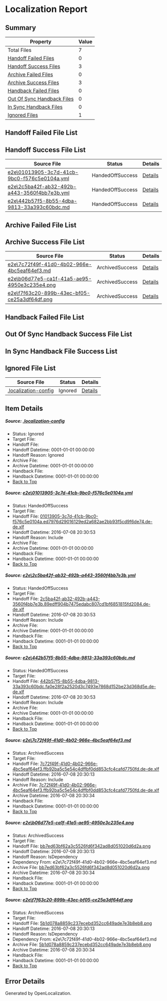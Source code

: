 # <a name='report-top'></a> Localization Report

## Summary
 Property | Value 
 -------- | ----- 
 Total Files | 7
[ Handoff Failed Files ](#handoff-failed-list)| 0
[ Handoff Success Files ](#handoff-success-list)| 3
[ Archive Failed Files ](#archive-failed-list)| 0
[ Archive Success Files ](#archive-success-list)| 3
[ Handback Failed Files ](#handback-failed-list)| 0
[ Out Of Sync Handback Files ](#outofsync-handback-success-list)| 0
[ In Sync Handback Files ](#insync-handback-success-list)| 0
[ Ignored Files ](#ignored-list)| 1

## <a name='handoff-failed-list'></a> Handoff Failed File List

## <a name='handoff-success-list'></a> Handoff Success File List
 Source File | Status | Details 
 ----------- | ------ | ------- 
 [e2e\01013905-3c7d-41cb-9bc0-f576c5e0104a.yml](https://github.com/OpenLocalizationTestOrg/oltest/blob/df35f0085b58abe393d9948f2a20162bbc25699c/e2e/01013905-3c7d-41cb-9bc0-f576c5e0104a.yml) | HandedOffSuccess | [Details](#629e62865ca2c4c450707f093769c896254edc791)
 [e2e\2c5ba42f-ab32-492b-a443-3560f4bb7e3b.yml](https://github.com/OpenLocalizationTestOrg/oltest/blob/df35f0085b58abe393d9948f2a20162bbc25699c/e2e/2c5ba42f-ab32-492b-a443-3560f4bb7e3b.yml) | HandedOffSuccess | [Details](#b80c4cadff068dcef79372960086e7401fc5da502)
 [e2e\442b57f5-8b55-4dba-9813-33a393c60bdc.md](https://github.com/OpenLocalizationTestOrg/oltest/blob/df35f0085b58abe393d9948f2a20162bbc25699c/e2e/442b57f5-8b55-4dba-9813-33a393c60bdc.md) | HandedOffSuccess | [Details](#b99867096dd17f2111d249eee80728a00452acc23)

## <a name='archive-failed-list'></a> Archive Failed File List

## <a name='archive-success-list'></a> Archive Success File List
 Source File | Status | Details 
 ----------- | ------ | ------- 
 [e2e\7c72f49f-41d0-4b02-966e-4bc5eaf64ef3.md](https://github.com/OpenLocalizationTestOrg/oltest/blob/ceb7ee7e25638bcd22c5f07e573533798600bbc8/e2e/7c72f49f-41d0-4b02-966e-4bc5eaf64ef3.md) | ArchivedSuccess | [Details](#4da69b6b27ac169ff128469efb2a529fe0d1031d4)
 [e2e\b06d77e5-ca1f-41a5-ae95-4950e3c235e4.png](https://github.com/OpenLocalizationTestOrg/oltest/blob/ceb7ee7e25638bcd22c5f07e573533798600bbc8/e2e/b06d77e5-ca1f-41a5-ae95-4950e3c235e4.png) | ArchivedSuccess | [Details](#bb7ed63bf62a3c5526fd6f342ad8d051020d6d2a5)
 [e2e\f7f63c20-899b-43ec-bf05-ce25a3df64df.png](https://github.com/OpenLocalizationTestOrg/oltest/blob/ceb7ee7e25638bcd22c5f07e573533798600bbc8/e2e/f7f63c20-899b-43ec-bf05-ce25a3df64df.png) | ArchivedSuccess | [Details](#5b1d078a8859c237ecebd352cc649ade7e3b8eb86)

## <a name='handback-failed-list'></a> Handback Failed File List

## <a name='outofsync-handback-success-list'></a> Out Of Sync Handback Success File List

## <a name='insync-handback-success-list'></a> In Sync Handback File Success List

## <a name='ignored-list'></a> Ignored File List
 Source File | Status | Details 
 ----------- | ------ | ------- 
 [.localization-config](https://github.com/OpenLocalizationTestOrg/oltest/blob/df35f0085b58abe393d9948f2a20162bbc25699c/.localization-config) | Ignored | [Details](#3d4f252ac210baf56311d7e97dcc2db10974dbd20)

## Item Details
##### <a name='3d4f252ac210baf56311d7e97dcc2db10974dbd20'></a> Source: [.localization-config](https://github.com/OpenLocalizationTestOrg/oltest/blob/df35f0085b58abe393d9948f2a20162bbc25699c/.localization-config)
* Status: Ignored
* Target File: 
* Handoff File: 
* Handoff Datetime: 0001-01-01 00:00:00
* Handoff Reason: Ignored
* Archive File: 
* Archive Datetime: 0001-01-01 00:00:00
* Handback File: 
* Handback Datetime: 0001-01-01 00:00:00
* [Back to Top](#report-top)

##### <a name='629e62865ca2c4c450707f093769c896254edc791'></a> Source: [e2e\01013905-3c7d-41cb-9bc0-f576c5e0104a.yml](https://github.com/OpenLocalizationTestOrg/oltest/blob/df35f0085b58abe393d9948f2a20162bbc25699c/e2e/01013905-3c7d-41cb-9bc0-f576c5e0104a.yml)
* Status: HandedOffSuccess
* Target File: 
* Handoff File: [01013905-3c7d-41cb-9bc0-f576c5e0104a.ed7976d29016129ed2a682ae2bb93f5cd9f6de74.de-de.xlf](https://github.com/OpenLocalizationTestOrg/olhandoff-e2e/blob/808ea5f0c02c9d71fd6c26848b321e8408d20cf6/ol-handoff/OpenLocalizationTestOrg/oltest-dede-fly/ci/ht/01013905-3c7d-41cb-9bc0-f576c5e0104a.ed7976d29016129ed2a682ae2bb93f5cd9f6de74.de-de.xlf)
* Handoff Datetime: 2016-07-08 20:30:53
* Handoff Reason: Include
* Archive File: 
* Archive Datetime: 0001-01-01 00:00:00
* Handback File: 
* Handback Datetime: 0001-01-01 00:00:00
* [Back to Top](#report-top)

##### <a name='b80c4cadff068dcef79372960086e7401fc5da502'></a> Source: [e2e\2c5ba42f-ab32-492b-a443-3560f4bb7e3b.yml](https://github.com/OpenLocalizationTestOrg/oltest/blob/df35f0085b58abe393d9948f2a20162bbc25699c/e2e/2c5ba42f-ab32-492b-a443-3560f4bb7e3b.yml)
* Status: HandedOffSuccess
* Target File: 
* Handoff File: [2c5ba42f-ab32-492b-a443-3560f4bb7e3b.89edff904b7475edabc807cd1bf6851815fd2084.de-de.xlf](https://github.com/OpenLocalizationTestOrg/olhandoff-e2e/blob/808ea5f0c02c9d71fd6c26848b321e8408d20cf6/ol-handoff/OpenLocalizationTestOrg/oltest-dede-fly/ci/ht/2c5ba42f-ab32-492b-a443-3560f4bb7e3b.89edff904b7475edabc807cd1bf6851815fd2084.de-de.xlf)
* Handoff Datetime: 2016-07-08 20:30:53
* Handoff Reason: Include
* Archive File: 
* Archive Datetime: 0001-01-01 00:00:00
* Handback File: 
* Handback Datetime: 0001-01-01 00:00:00
* [Back to Top](#report-top)

##### <a name='b99867096dd17f2111d249eee80728a00452acc23'></a> Source: [e2e\442b57f5-8b55-4dba-9813-33a393c60bdc.md](https://github.com/OpenLocalizationTestOrg/oltest/blob/df35f0085b58abe393d9948f2a20162bbc25699c/e2e/442b57f5-8b55-4dba-9813-33a393c60bdc.md)
* Status: HandedOffSuccess
* Target File: 
* Handoff File: [442b57f5-8b55-4dba-9813-33a393c60bdc.fa0e28f2a2520d3c7493e7868d152be23d368d5e.de-de.xlf](https://github.com/OpenLocalizationTestOrg/olhandoff-e2e/blob/808ea5f0c02c9d71fd6c26848b321e8408d20cf6/ol-handoff/OpenLocalizationTestOrg/oltest-dede-fly/ci/ht/442b57f5-8b55-4dba-9813-33a393c60bdc.fa0e28f2a2520d3c7493e7868d152be23d368d5e.de-de.xlf)
* Handoff Datetime: 2016-07-08 20:30:53
* Handoff Reason: Include
* Archive File: 
* Archive Datetime: 0001-01-01 00:00:00
* Handback File: 
* Handback Datetime: 0001-01-01 00:00:00
* [Back to Top](#report-top)

##### <a name='4da69b6b27ac169ff128469efb2a529fe0d1031d4'></a> Source: [e2e\7c72f49f-41d0-4b02-966e-4bc5eaf64ef3.md](https://github.com/OpenLocalizationTestOrg/oltest/blob/ceb7ee7e25638bcd22c5f07e573533798600bbc8/e2e/7c72f49f-41d0-4b02-966e-4bc5eaf64ef3.md)
* Status: ArchivedSuccess
* Target File: 
* Handoff File: [7c72f49f-41d0-4b02-966e-4bc5eaf64ef3.ffb92ba5c5e54c4dffbf0dd853cfc4cafd7750fd.de-de.xlf](https://github.com/OpenLocalizationTestOrg/olhandoff-e2e/blob/0aa2ebb6f84f28b68f185994fac2ecd0ff10296f/ol-handoff/OpenLocalizationTestOrg/oltest-dede-fly/ci/ht/7c72f49f-41d0-4b02-966e-4bc5eaf64ef3.ffb92ba5c5e54c4dffbf0dd853cfc4cafd7750fd.de-de.xlf)
* Handoff Datetime: 2016-07-08 20:30:13
* Handoff Reason: Include
* Archive File: [7c72f49f-41d0-4b02-966e-4bc5eaf64ef3.ffb92ba5c5e54c4dffbf0dd853cfc4cafd7750fd.de-de.xlf](https://github.com/OpenLocalizationTestOrg/olhandoff-e2e/blob/7ac1529f6c9368499da7e20e2cf89aef154e1670/ol-archive/OpenLocalizationTestOrg/oltest-dede-fly/ci/ht/7c72f49f-41d0-4b02-966e-4bc5eaf64ef3.ffb92ba5c5e54c4dffbf0dd853cfc4cafd7750fd.de-de.xlf)
* Archive Datetime: 2016-07-08 20:30:34
* Handback File: 
* Handback Datetime: 0001-01-01 00:00:00
* [Back to Top](#report-top)

##### <a name='bb7ed63bf62a3c5526fd6f342ad8d051020d6d2a5'></a> Source: [e2e\b06d77e5-ca1f-41a5-ae95-4950e3c235e4.png](https://github.com/OpenLocalizationTestOrg/oltest/blob/ceb7ee7e25638bcd22c5f07e573533798600bbc8/e2e/b06d77e5-ca1f-41a5-ae95-4950e3c235e4.png)
* Status: ArchivedSuccess
* Target File: 
* Handoff File: [bb7ed63bf62a3c5526fd6f342ad8d051020d6d2a.png](https://github.com/OpenLocalizationTestOrg/olhandoff-e2e/blob/0aa2ebb6f84f28b68f185994fac2ecd0ff10296f/ol-handoff/OpenLocalizationTestOrg/oltest-dede-fly/ci/ht/bb7ed63bf62a3c5526fd6f342ad8d051020d6d2a.png)
* Handoff Datetime: 2016-07-08 20:30:13
* Handoff Reason: IsDependency
* Dependency From: e2e\7c72f49f-41d0-4b02-966e-4bc5eaf64ef3.md
* Archive File: [bb7ed63bf62a3c5526fd6f342ad8d051020d6d2a.png](https://github.com/OpenLocalizationTestOrg/olhandoff-e2e/blob/7ac1529f6c9368499da7e20e2cf89aef154e1670/ol-archive/OpenLocalizationTestOrg/oltest-dede-fly/ci/ht/bb7ed63bf62a3c5526fd6f342ad8d051020d6d2a.png)
* Archive Datetime: 2016-07-08 20:30:34
* Handback File: 
* Handback Datetime: 0001-01-01 00:00:00
* [Back to Top](#report-top)

##### <a name='5b1d078a8859c237ecebd352cc649ade7e3b8eb86'></a> Source: [e2e\f7f63c20-899b-43ec-bf05-ce25a3df64df.png](https://github.com/OpenLocalizationTestOrg/oltest/blob/ceb7ee7e25638bcd22c5f07e573533798600bbc8/e2e/f7f63c20-899b-43ec-bf05-ce25a3df64df.png)
* Status: ArchivedSuccess
* Target File: 
* Handoff File: [5b1d078a8859c237ecebd352cc649ade7e3b8eb8.png](https://github.com/OpenLocalizationTestOrg/olhandoff-e2e/blob/0aa2ebb6f84f28b68f185994fac2ecd0ff10296f/ol-handoff/OpenLocalizationTestOrg/oltest-dede-fly/ci/ht/5b1d078a8859c237ecebd352cc649ade7e3b8eb8.png)
* Handoff Datetime: 2016-07-08 20:30:13
* Handoff Reason: IsDependency
* Dependency From: e2e\7c72f49f-41d0-4b02-966e-4bc5eaf64ef3.md
* Archive File: [5b1d078a8859c237ecebd352cc649ade7e3b8eb8.png](https://github.com/OpenLocalizationTestOrg/olhandoff-e2e/blob/7ac1529f6c9368499da7e20e2cf89aef154e1670/ol-archive/OpenLocalizationTestOrg/oltest-dede-fly/ci/ht/5b1d078a8859c237ecebd352cc649ade7e3b8eb8.png)
* Archive Datetime: 2016-07-08 20:30:34
* Handback File: 
* Handback Datetime: 0001-01-01 00:00:00
* [Back to Top](#report-top)


## Error Details

Generated by OpenLocalization.
